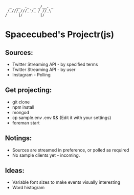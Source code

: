       _  __  ._  _ _/__. _
     /_///_///_'/_ / //_\ 
    /     |/        |/    


Spacecubed's Projectr(js)
=====================

Sources:
-------
- Twitter Streaming API - by specified terms
- Twitter Streaming API - by user
- Instagram - Polling

Get projecting:
--------------
- git clone
- npm install
- mongod
- cp sample.env .env && (Edit it with your settings)
- foreman start

Notings:
-------
- Sources are streamed in preference, or polled as required
- No sample clients yet - incoming.

Ideas:
-----

- Variable font sizes to make events visually interesting
- Word histogram

